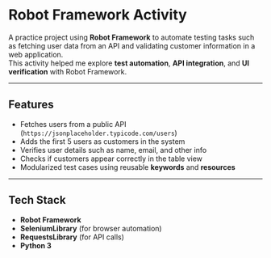 # Robot Framework Activity

A practice project using **Robot Framework** to automate testing tasks such as fetching user data from an API and validating customer information in a web application.  
This activity helped me explore **test automation**, **API integration**, and **UI verification** with Robot Framework.

---

## Features
- Fetches users from a public API (`https://jsonplaceholder.typicode.com/users`)  
- Adds the first 5 users as customers in the system  
- Verifies user details such as name, email, and other info  
- Checks if customers appear correctly in the table view  
- Modularized test cases using reusable **keywords** and **resources**

---

## Tech Stack
- **Robot Framework**  
- **SeleniumLibrary** (for browser automation)  
- **RequestsLibrary** (for API calls)  
- **Python 3**  

